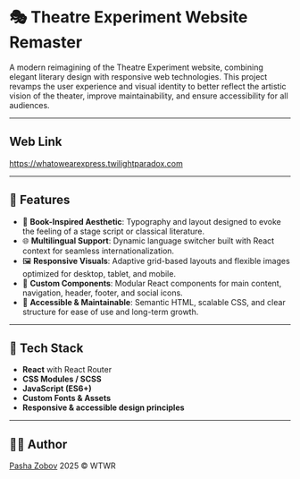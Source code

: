 # 🎭 Theatre Experiment Website Remaster

A modern reimagining of the Theatre Experiment website, combining elegant literary design with responsive web technologies. This project revamps the user experience and visual identity to better reflect the artistic vision of the theater, improve maintainability, and ensure accessibility for all audiences.

---

## Web Link

https://whatowearexpress.twilightparadox.com

---

## 🌟 Features

- 📖 **Book-Inspired Aesthetic**: Typography and layout designed to evoke the feeling of a stage script or classical literature.
- 🌐 **Multilingual Support**: Dynamic language switcher built with React context for seamless internationalization.
- 🖼️ **Responsive Visuals**: Adaptive grid-based layouts and flexible images optimized for desktop, tablet, and mobile.
- 🎨 **Custom Components**: Modular React components for main content, navigation, header, footer, and social icons.
- 🧠 **Accessible & Maintainable**: Semantic HTML, scalable CSS, and clear structure for ease of use and long-term growth.

---

## 🚀 Tech Stack

- **React** with React Router
- **CSS Modules / SCSS**
- **JavaScript (ES6+)**
- **Custom Fonts & Assets**
- **Responsive & accessible design principles**

---

## 👨‍💻 Author

[Pasha Zobov](https://github.com/Pavkv)
2025 © WTWR

